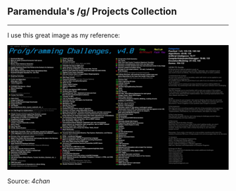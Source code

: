 ## Paramendula's /g/ Projects Collection

---

I use this great image as my reference:

![Image](https://github.com/paramendula/infoblob/blob/master/gprog/challenges.jpeg?raw=true)

Source: *4chan*